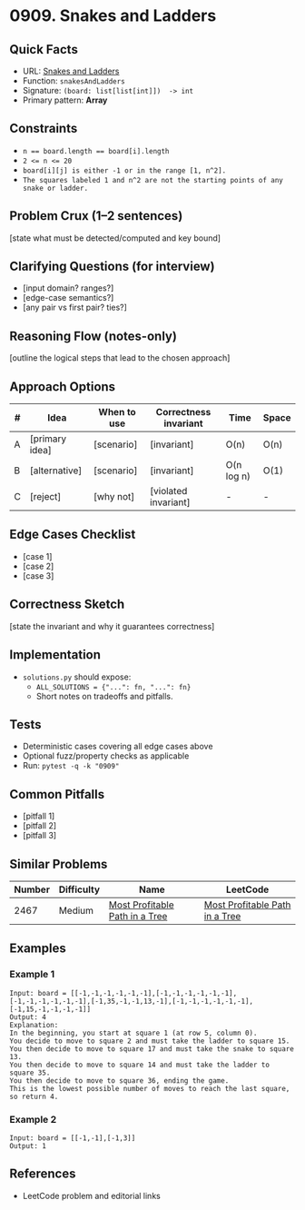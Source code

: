 # 0909. Snakes and Ladders

## Quick Facts

- URL: [Snakes and Ladders](https://leetcode.com/problems/snakes-and-ladders/)
- Function: `snakesAndLadders`
- Signature: `(board: list[list[int]])  -> int`
- Primary pattern: **Array**

## Constraints

- `n == board.length == board[i].length`
- `2 <= n <= 20`
- `board[i][j] is either -1 or in the range [1, n^2].`
- `The squares labeled 1 and n^2 are not the starting points of any snake or ladder.`

## Problem Crux (1–2 sentences)

[state what must be detected/computed and key bound]

## Clarifying Questions (for interview)

- [input domain? ranges?]
- [edge-case semantics?]
- [any pair vs first pair? ties?]

## Reasoning Flow (notes-only)

[outline the logical steps that lead to the chosen approach]

## Approach Options

| # | Idea | When to use | Correctness invariant | Time | Space |
|---|------|-------------|-----------------------|------|-------|
| A | [primary idea] | [scenario] | [invariant] | O(n) | O(n) |
| B | [alternative] | [scenario] | [invariant] | O(n log n) | O(1) |
| C | [reject] | [why not] | [violated invariant] | - | - |

## Edge Cases Checklist

- [case 1]
- [case 2]
- [case 3]

## Correctness Sketch

[state the invariant and why it guarantees correctness]

## Implementation

- `solutions.py` should expose:
  - `ALL_SOLUTIONS = {"...": fn, "...": fn}`
  - Short notes on tradeoffs and pitfalls.

## Tests

- Deterministic cases covering all edge cases above
- Optional fuzz/property checks as applicable
- Run: `pytest -q -k "0909"`

## Common Pitfalls

- [pitfall 1]
- [pitfall 2]
- [pitfall 3]

## Similar Problems

| Number | Difficulty | Name | LeetCode |
|---|---|---|---|
| 2467 | Medium | [Most Profitable Path in a Tree](../2467-most-profitable-path-in-a-tree/readme.md) | [Most Profitable Path in a Tree](https://leetcode.com/problems/most-profitable-path-in-a-tree/) |

## Examples

### Example 1

```text
Input: board = [[-1,-1,-1,-1,-1,-1],[-1,-1,-1,-1,-1,-1],[-1,-1,-1,-1,-1,-1],[-1,35,-1,-1,13,-1],[-1,-1,-1,-1,-1,-1],[-1,15,-1,-1,-1,-1]]
Output: 4
Explanation: 
In the beginning, you start at square 1 (at row 5, column 0).
You decide to move to square 2 and must take the ladder to square 15.
You then decide to move to square 17 and must take the snake to square 13.
You then decide to move to square 14 and must take the ladder to square 35.
You then decide to move to square 36, ending the game.
This is the lowest possible number of moves to reach the last square, so return 4.
```

### Example 2

```text
Input: board = [[-1,-1],[-1,3]]
Output: 1
```

## References

- LeetCode problem and editorial links

